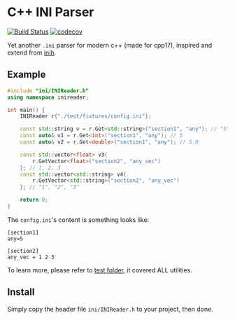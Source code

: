 # C++ INI Parser

[![Build Status](https://travis-ci.org/SSARCandy/ini-cpp.svg?branch=master)](https://travis-ci.org/SSARCandy/ini-cpp)
[![codecov](https://codecov.io/gh/SSARCandy/ini-cpp/branch/master/graph/badge.svg)](https://codecov.io/gh/SSARCandy/ini-cpp)
  
Yet another `.ini` parser for modern c++ (made for cpp17), inspired and extend from [inih](https://github.com/benhoyt/inih).


## Example

```cpp
#include "ini/INIReader.h"
using namespace inireader;

int main() {
    INIReader r{"./test/fixtures/config.ini"};

    const std::string v = r.Get<std::string>("section1", "any"); // "5"
    const auto& v1 = r.Get<int>("section1", "any"); // 5
    const auto& v2 = r.Get<double>("section1", "any"); // 5.0

    const std::vector<float> v3{
        r.GetVector<float>("section2", "any_vec")
    }; // 1, 2, 3
    const std::vector<std::string> v4{
        r.GetVector<std::string>("section2", "any_vec")
    }; // "1", "2", "3"

    return 0;
}
```

The `config.ini`'s content is something looks like:

```
[section1]
any=5

[section2]
any_vec = 1 2 3
```

To learn more, please refer to [test folder](https://github.com/SSARCandy/ini-cpp/tree/master/test), it covered ALL utilities.

## Install

Simply copy the header file `ini/INIReader.h` to your project, then done. 
